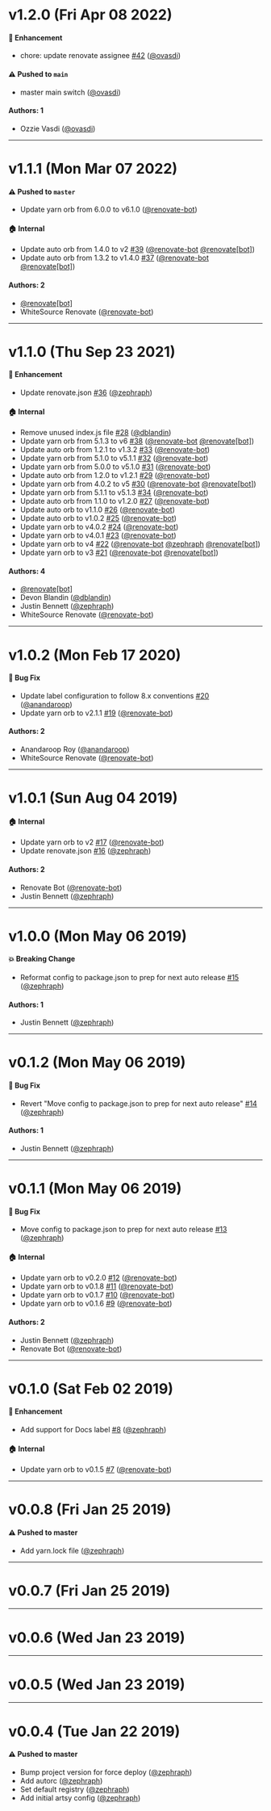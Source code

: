 # v1.2.0 (Fri Apr 08 2022)

#### 🚀  Enhancement

- chore: update renovate assignee [#42](https://github.com/artsy/auto-config/pull/42) ([@ovasdi](https://github.com/ovasdi))

#### ⚠️ Pushed to `main`

- master main switch ([@ovasdi](https://github.com/ovasdi))

#### Authors: 1

- Ozzie Vasdi ([@ovasdi](https://github.com/ovasdi))

---

# v1.1.1 (Mon Mar 07 2022)

#### ⚠️ Pushed to `master`

- Update yarn orb from 6.0.0 to v6.1.0 ([@renovate-bot](https://github.com/renovate-bot))

#### 🏠  Internal

- Update auto orb from 1.4.0 to v2 [#39](https://github.com/artsy/auto-config/pull/39) ([@renovate-bot](https://github.com/renovate-bot) [@renovate[bot]](https://github.com/renovate[bot]))
- Update auto orb from 1.3.2 to v1.4.0 [#37](https://github.com/artsy/auto-config/pull/37) ([@renovate-bot](https://github.com/renovate-bot) [@renovate[bot]](https://github.com/renovate[bot]))

#### Authors: 2

- [@renovate[bot]](https://github.com/renovate[bot])
- WhiteSource Renovate ([@renovate-bot](https://github.com/renovate-bot))

---

# v1.1.0 (Thu Sep 23 2021)

#### 🚀  Enhancement

- Update renovate.json [#36](https://github.com/artsy/auto-config/pull/36) ([@zephraph](https://github.com/zephraph))

#### 🏠  Internal

- Remove unused index.js file [#28](https://github.com/artsy/auto-config/pull/28) ([@dblandin](https://github.com/dblandin))
- Update yarn orb from 5.1.3 to v6 [#38](https://github.com/artsy/auto-config/pull/38) ([@renovate-bot](https://github.com/renovate-bot) [@renovate[bot]](https://github.com/renovate[bot]))
- Update auto orb from 1.2.1 to v1.3.2 [#33](https://github.com/artsy/auto-config/pull/33) ([@renovate-bot](https://github.com/renovate-bot))
- Update yarn orb from 5.1.0 to v5.1.1 [#32](https://github.com/artsy/auto-config/pull/32) ([@renovate-bot](https://github.com/renovate-bot))
- Update yarn orb from 5.0.0 to v5.1.0 [#31](https://github.com/artsy/auto-config/pull/31) ([@renovate-bot](https://github.com/renovate-bot))
- Update auto orb from 1.2.0 to v1.2.1 [#29](https://github.com/artsy/auto-config/pull/29) ([@renovate-bot](https://github.com/renovate-bot))
- Update yarn orb from 4.0.2 to v5 [#30](https://github.com/artsy/auto-config/pull/30) ([@renovate-bot](https://github.com/renovate-bot) [@renovate[bot]](https://github.com/renovate[bot]))
- Update yarn orb from 5.1.1 to v5.1.3 [#34](https://github.com/artsy/auto-config/pull/34) ([@renovate-bot](https://github.com/renovate-bot))
- Update auto orb from 1.1.0 to v1.2.0 [#27](https://github.com/artsy/auto-config/pull/27) ([@renovate-bot](https://github.com/renovate-bot))
- Update auto orb to v1.1.0 [#26](https://github.com/artsy/auto-config/pull/26) ([@renovate-bot](https://github.com/renovate-bot))
- Update auto orb to v1.0.2 [#25](https://github.com/artsy/auto-config/pull/25) ([@renovate-bot](https://github.com/renovate-bot))
- Update yarn orb to v4.0.2 [#24](https://github.com/artsy/auto-config/pull/24) ([@renovate-bot](https://github.com/renovate-bot))
- Update yarn orb to v4.0.1 [#23](https://github.com/artsy/auto-config/pull/23) ([@renovate-bot](https://github.com/renovate-bot))
- Update yarn orb to v4 [#22](https://github.com/artsy/auto-config/pull/22) ([@renovate-bot](https://github.com/renovate-bot) [@zephraph](https://github.com/zephraph) [@renovate[bot]](https://github.com/renovate[bot]))
- Update yarn orb to v3 [#21](https://github.com/artsy/auto-config/pull/21) ([@renovate-bot](https://github.com/renovate-bot) [@renovate[bot]](https://github.com/renovate[bot]))

#### Authors: 4

- [@renovate[bot]](https://github.com/renovate[bot])
- Devon Blandin ([@dblandin](https://github.com/dblandin))
- Justin Bennett ([@zephraph](https://github.com/zephraph))
- WhiteSource Renovate ([@renovate-bot](https://github.com/renovate-bot))

---

# v1.0.2 (Mon Feb 17 2020)

#### 🐛  Bug Fix

- Update label configuration to follow 8.x conventions [#20](https://github.com/artsy/auto-config/pull/20) ([@anandaroop](https://github.com/anandaroop))
- Update yarn orb to v2.1.1 [#19](https://github.com/artsy/auto-config/pull/19) ([@renovate-bot](https://github.com/renovate-bot))

#### Authors: 2

- Anandaroop Roy ([@anandaroop](https://github.com/anandaroop))
- WhiteSource Renovate ([@renovate-bot](https://github.com/renovate-bot))

---

# v1.0.1 (Sun Aug 04 2019)

#### 🏠  Internal

- Update yarn orb to v2 [#17](https://github.com/artsy/auto-config/pull/17) ([@renovate-bot](https://github.com/renovate-bot))
- Update renovate.json [#16](https://github.com/artsy/auto-config/pull/16) ([@zephraph](https://github.com/zephraph))

#### Authors: 2

- Renovate Bot ([@renovate-bot](https://github.com/renovate-bot))
- Justin Bennett ([@zephraph](https://github.com/zephraph))

---

# v1.0.0 (Mon May 06 2019)

#### 💥  Breaking Change

- Reformat config to package.json to prep for next auto release [#15](https://github.com/artsy/auto-config/pull/15) ([@zephraph](https://github.com/zephraph))

#### Authors: 1

- Justin Bennett ([@zephraph](https://github.com/zephraph))

---

# v0.1.2 (Mon May 06 2019)

#### 🐛  Bug Fix

- Revert "Move config to package.json to prep for next auto release" [#14](https://github.com/artsy/auto-config/pull/14) ([@zephraph](https://github.com/zephraph))

#### Authors: 1

- Justin Bennett ([@zephraph](https://github.com/zephraph))

---

# v0.1.1 (Mon May 06 2019)

#### 🐛  Bug Fix

- Move config to package.json to prep for next auto release [#13](https://github.com/artsy/auto-config/pull/13) ([@zephraph](https://github.com/zephraph))

#### 🏠  Internal

- Update yarn orb to v0.2.0 [#12](https://github.com/artsy/auto-config/pull/12) ([@renovate-bot](https://github.com/renovate-bot))
- Update yarn orb to v0.1.8 [#11](https://github.com/artsy/auto-config/pull/11) ([@renovate-bot](https://github.com/renovate-bot))
- Update yarn orb to v0.1.7 [#10](https://github.com/artsy/auto-config/pull/10) ([@renovate-bot](https://github.com/renovate-bot))
- Update yarn orb to v0.1.6 [#9](https://github.com/artsy/auto-config/pull/9) ([@renovate-bot](https://github.com/renovate-bot))

#### Authors: 2

- Justin Bennett ([@zephraph](https://github.com/zephraph))
- Renovate Bot ([@renovate-bot](https://github.com/renovate-bot))

---

# v0.1.0 (Sat Feb 02 2019)

#### 🚀  Enhancement

- Add support for Docs label [#8](https://github.com/artsy/auto-config/pull/8) ([@zephraph](https://github.com/zephraph))

#### 🏠  Internal

- Update yarn orb to v0.1.5 [#7](https://github.com/artsy/auto-config/pull/7) ([@renovate-bot](https://github.com/renovate-bot))

---

# v0.0.8 (Fri Jan 25 2019)

#### ⚠️  Pushed to master

- Add yarn.lock file  ([@zephraph](https://github.com/zephraph))

---

# v0.0.7 (Fri Jan 25 2019)



---

# v0.0.6 (Wed Jan 23 2019)



---

# v0.0.5 (Wed Jan 23 2019)



---

# v0.0.4 (Tue Jan 22 2019)

#### ⚠️  Pushed to master

- Bump project version for force deploy
  ([@zephraph](https://github.com/zephraph))
- Add autorc
  ([@zephraph](https://github.com/zephraph))
- Set default registry
  ([@zephraph](https://github.com/zephraph))
- Add initial artsy config
  ([@zephraph](https://github.com/zephraph))